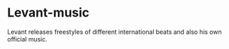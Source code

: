 # Levant-music
Levant releases freestyles of different international beats and also his own official music.
